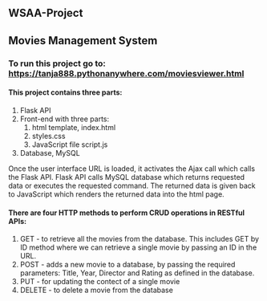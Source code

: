 ## WSAA-Project
## Movies Management System 
### To run this project go to: https://tanja888.pythonanywhere.com/moviesviewer.html

#### This project contains three parts:
1. Flask API
2. Front-end with three parts:
    1. html template, index.html
    2. styles.css
    3. JavaScript file script.js
3. Database, MySQL

Once the user interface URL is loaded, it activates the Ajax call which calls the Flask API. 
Flask API calls MySQL database which returns requested data or executes the requested command.
The returned data is given back to JavaScript which renders the returned data into the html page.

#### There are four HTTP methods to perform CRUD operations in RESTful APIs:
1. GET - to retrieve all the movies from the database. 
   This includes GET by ID method where we can retrieve a single movie by passing an ID in the URL.
2. POST - adds a new movie to a database, by passing the required parameters: Title, Year, Director and Rating as 
   defined in the database. 
3. PUT - for updating the contect of a single movie
4. DELETE - to delete a movie from the database
